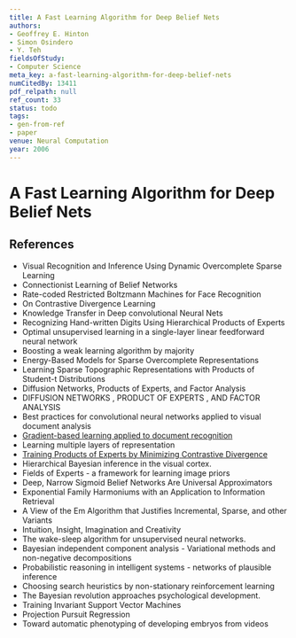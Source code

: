 ```yaml
---
title: A Fast Learning Algorithm for Deep Belief Nets
authors:
- Geoffrey E. Hinton
- Simon Osindero
- Y. Teh
fieldsOfStudy:
- Computer Science
meta_key: a-fast-learning-algorithm-for-deep-belief-nets
numCitedBy: 13411
pdf_relpath: null
ref_count: 33
status: todo
tags:
- gen-from-ref
- paper
venue: Neural Computation
year: 2006
---
```


# A Fast Learning Algorithm for Deep Belief Nets

## References

- Visual Recognition and Inference Using Dynamic Overcomplete Sparse Learning
- Connectionist Learning of Belief Networks
- Rate-coded Restricted Boltzmann Machines for Face Recognition
- On Contrastive Divergence Learning
- Knowledge Transfer in Deep convolutional Neural Nets
- Recognizing Hand-written Digits Using Hierarchical Products of Experts
- Optimal unsupervised learning in a single-layer linear feedforward neural network
- Boosting a weak learning algorithm by majority
- Energy-Based Models for Sparse Overcomplete Representations
- Learning Sparse Topographic Representations with Products of Student-t Distributions
- Diffusion Networks, Products of Experts, and Factor Analysis
- DIFFUSION NETWORKS , PRODUCT OF EXPERTS , AND FACTOR ANALYSIS
- Best practices for convolutional neural networks applied to visual document analysis
- [Gradient-based learning applied to document recognition](./gradient-based-learning-applied-to-document-recognition.md)
- Learning multiple layers of representation
- [Training Products of Experts by Minimizing Contrastive Divergence](./training-products-of-experts-by-minimizing-contrastive-divergence.md)
- Hierarchical Bayesian inference in the visual cortex.
- Fields of Experts - a framework for learning image priors
- Deep, Narrow Sigmoid Belief Networks Are Universal Approximators
- Exponential Family Harmoniums with an Application to Information Retrieval
- A View of the Em Algorithm that Justifies Incremental, Sparse, and other Variants
- Intuition, Insight, Imagination and Creativity
- The wake-sleep algorithm for unsupervised neural networks.
- Bayesian independent component analysis - Variational methods and non-negative decompositions
- Probabilistic reasoning in intelligent systems - networks of plausible inference
- Choosing search heuristics by non-stationary reinforcement learning
- The Bayesian revolution approaches psychological development.
- Training Invariant Support Vector Machines
- Projection Pursuit Regression
- Toward automatic phenotyping of developing embryos from videos
